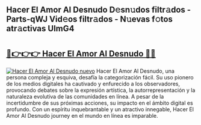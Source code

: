 ## Hacer El Amor Al Desnudo D𝚎sn𝚞dos filtr𝚊dos - Parts-qWJ Vid𝚎os filtr𝚊dos - N𝚞evas f𝚘tos atr𝚊ctivas UImG4

# <h2><a href="http://mbbi3uv.tromn.icu/?c=Hacer+El+Amor+Al+Desnudo">🔗👉👉👉 Hacer El Amor Al Desnudo 🔗🔗</a></h2>

[![Hacer El Amor Al Desnudo nuevo](https://i.imgur.com/pEAQMta.gif)](http://mbbi3uv.tromn.icu/?c=Hacer+El+Amor+Al+Desnudo)
Hacer El Amor Al Desnudo, una persona compleja y esquiva, desafía la categorización fácil. Su uso pionero de los medios digitales ha cautivado y enfurecido a los observadores, provocando debates sobre la expresión artística, la autorrepresentación y la naturaleza evolutiva de las comunidades en línea. A pesar de la incertidumbre de sus próximas acciones, su impacto en el ámbito digital es profundo. Con un espíritu inquebrantable y un atractivo innegable, Hacer El Amor Al Desnudo journey en el mundo en línea es imparable.
